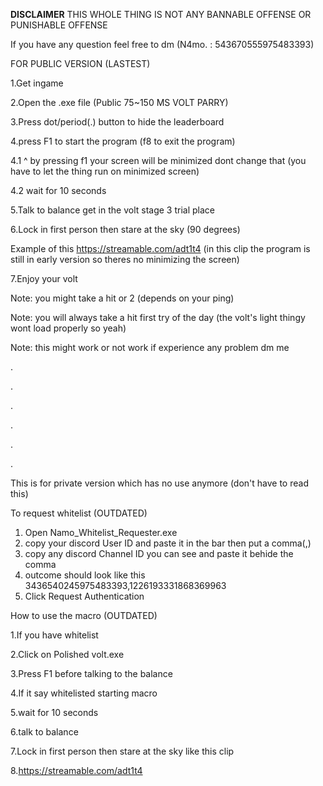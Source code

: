 **DISCLAIMER** THIS WHOLE THING IS NOT ANY BANNABLE OFFENSE OR PUNISHABLE OFFENSE 

If you have any question feel free to dm (N4mo. : 543670555975483393)

FOR PUBLIC VERSION (LASTEST)

1.Get ingame

2.Open the .exe file (Public 75~150 MS VOLT PARRY)

3.Press dot/period(.) button to hide the leaderboard

4.press F1 to start the program (f8 to exit the program)

 4.1 ^ by pressing f1 your screen will be minimized dont change that (you have to let the thing run on minimized screen)
 
 4.2 wait for 10 seconds
 
5.Talk to balance get in the volt stage 3 trial place

6.Lock in first person then stare at the sky (90 degrees)

 Example of this https://streamable.com/adt1t4 (in this clip the program is still in early version so theres no minimizing the screen)
 
7.Enjoy your volt

Note: you might take a hit or 2 (depends on your ping)

Note: you will always take a hit first try of the day (the volt's light thingy wont load properly so yeah)

Note: this might work or not work if experience any problem dm me

.

.

.

.

.

.


This is for private version which has no use anymore (don't have to read this)


To request whitelist (OUTDATED)
1. Open Namo_Whitelist_Requester.exe
2. copy your discord User ID and paste it in the bar then put a comma(,)
3. copy any discord Channel ID you can see and paste it behide the comma
4. outcome should look like this 3436540245975483393,1226193331868369963
5. Click Request Authentication



How to use the macro (OUTDATED)

1.If you have whitelist

2.Click on Polished volt.exe

3.Press F1 before talking to the balance

4.If it say whitelisted starting macro

5.wait for 10 seconds

6.talk to balance

7.Lock in first person then stare at the sky like this clip

8.https://streamable.com/adt1t4


